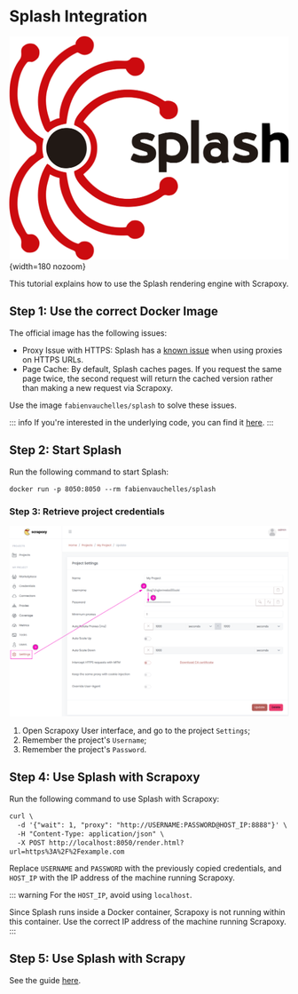 # Splash Integration

![Splash](splash.svg){width=180 nozoom}

This tutorial explains how to use the Splash rendering engine with Scrapoxy.


## Step 1: Use the correct Docker Image

The official image has the following issues:

* Proxy Issue with HTTPS: Splash has a [known issue](https://github.com/scrapinghub/splash/pull/1194) when using proxies on HTTPS URLs.
* Page Cache: By default, Splash caches pages. If you request the same page twice, the second request will return the cached version rather than making a new request via Scrapoxy.

Use the image `fabienvauchelles/splash` to solve these issues.

::: info
If you're interested in the underlying code, you can find it [here](https://github.com/fabienvauchelles/scrapoxy/tree/master/packages/splash/src).
:::


## Step 2: Start Splash

Run the following command to start Splash:

```shell
docker run -p 8050:8050 --rm fabienvauchelles/splash
```

### Step 3: Retrieve project credentials

![Credentials](../../credentials.png)

1. Open Scrapoxy User interface, and go to the project `Settings`;
2. Remember the project's `Username`;
3. Remember the project's `Password`.


## Step 4: Use Splash with Scrapoxy

Run the following command to use Splash with Scrapoxy:

```shell
curl \
  -d '{"wait": 1, "proxy": "http://USERNAME:PASSWORD@HOST_IP:8888"}' \
  -H "Content-Type: application/json" \
  -X POST http://localhost:8050/render.html?url=https%3A%2F%2Fexample.com
```

Replace `USERNAME` and `PASSWORD` with the previously copied credentials, 
and `HOST_IP` with the IP address of the machine running Scrapoxy.

::: warning
For the `HOST_IP`, avoid using `localhost`.

Since Splash runs inside a Docker container, Scrapoxy is not running within this container. Use the correct IP address of the machine running Scrapoxy.
:::


## Step 5: Use Splash with Scrapy

See the guide [here](../scrapy/guide.md#step-8-render-page-with-splash-using-scrapy-and-scrapoxy-optional).

